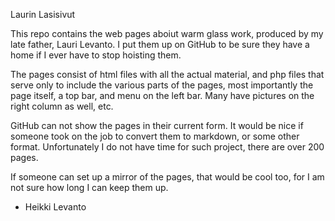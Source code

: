 
Laurin Lasisivut

This repo contains the web pages aboiut warm glass work, produced by my late
father, Lauri Levanto. I put them up on GitHub to be sure they have a home
if I ever have to stop hoisting them.

The pages consist of html files with all the actual material, and php files
that serve only to include the various parts of the pages, most importantly
the page itself, a top bar, and menu on the left bar. Many have pictures on
the right column as well, etc.

GitHub can not show the pages in their current form. It would be nice if
someone took on the job to convert them to markdown, or some other format.
Unfortunately I do not have time for such project, there are over 200 pages.

If someone can set up a mirror of the pages, that would be cool too, for I am
not sure how long I can keep them up.

 - Heikki Levanto


